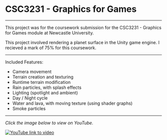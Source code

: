 # CSC3231 - Graphics for Games

---

This project was for the coursework submission for the CSC3231 - Graphics for Games module at Newcastle University.

This project involved rendering a planet surface in the Unity game engine. I recieved a mark of 75% for this coursework.

---

Included Features:
- Camera movement
- Terrain creation and texturing
- Runtime terrain modification
- Rain particles, with splash effects
- Lighting (spotlight and ambient)
- Day / Night cycle
- Water and lava, with moving texture (using shader graphs)
- Smoke particles

---

*Click the image below to view on YouTube.*


[![YouTube link to video](https://img.youtube.com/vi/AkicHWmaSd0/0.jpg)](https://www.youtube.com/watch?v=AkicHWmaSd0)

